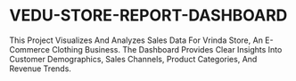 # VEDU-STORE-REPORT-DASHBOARD
This Project Visualizes And Analyzes Sales Data For Vrinda Store, An E-Commerce Clothing Business. The Dashboard Provides Clear Insights Into Customer Demographics, Sales Channels, Product Categories, And Revenue Trends.
